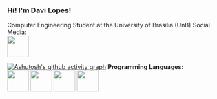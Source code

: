 ### Hi! I'm Davi Lopes!
Computer Engineering Student at the University of Brasília (UnB)
Social Media:<br>
<a href="www.linkedin.com/in/davi-lopes-brito">
<img width="50" height="50" src="https://cdn.jsdelivr.net/gh/devicons/devicon@latest/icons/linkedin/linkedin-original.svg" />                  
</a>

[![Ashutosh's github activity graph](https://github-readme-activity-graph.vercel.app/graph?username=davilb64&theme=tokyo-night)](https://github.com/ashutosh00710/github-readme-activity-graph)
**Programming  Languages:**<br>
<img width="50" height="50" src="https://cdn.jsdelivr.net/gh/devicons/devicon@latest/icons/python/python-original.svg"/>
<img width="50" height="50" src="https://cdn.jsdelivr.net/gh/devicons/devicon@latest/icons/c/c-original.svg" />
<img width="50" height="50" src="https://cdn.jsdelivr.net/gh/devicons/devicon@latest/icons/html5/html5-original.svg" />
<img width="50" height="50" src="https://cdn.jsdelivr.net/gh/devicons/devicon@latest/icons/css3/css3-original.svg" />
          
          
          
